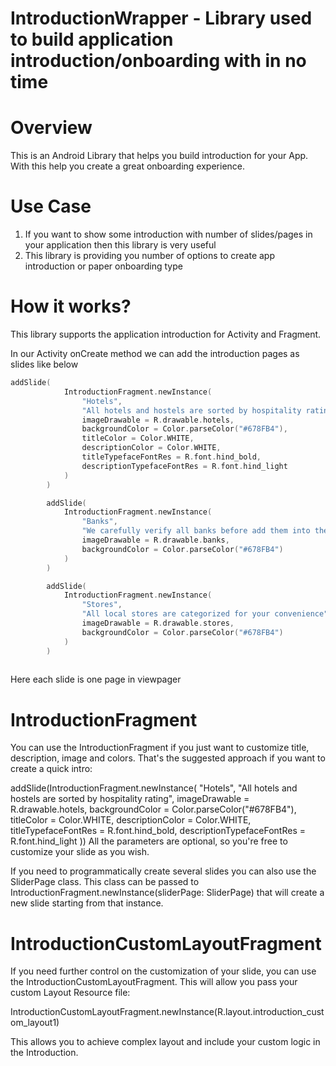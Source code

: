 # IntroductionWrapper - Library used to build application introduction/onboarding with in no time

# Overview

This is an Android Library that helps you build introduction for your App. With this help you create a great onboarding experience.

# Use Case
1. If you want to show some introduction with number of slides/pages in your application then this library is very useful
2. This library is providing you number of options to create app introduction or paper onboarding type

# How it works?

This library supports the application introduction for Activity and Fragment.

In our Activity onCreate method we can add the introduction pages as slides like below

```kotlin
addSlide(
            IntroductionFragment.newInstance(
                "Hotels",
                "All hotels and hostels are sorted by hospitality rating",
                imageDrawable = R.drawable.hotels,
                backgroundColor = Color.parseColor("#678FB4"),
                titleColor = Color.WHITE,
                descriptionColor = Color.WHITE,
                titleTypefaceFontRes = R.font.hind_bold,
                descriptionTypefaceFontRes = R.font.hind_light
            )
        )

        addSlide(
            IntroductionFragment.newInstance(
                "Banks",
                "We carefully verify all banks before add them into the app",
                imageDrawable = R.drawable.banks,
                backgroundColor = Color.parseColor("#678FB4")
            )
        )

        addSlide(
            IntroductionFragment.newInstance(
                "Stores",
                "All local stores are categorized for your convenience",
                imageDrawable = R.drawable.stores,
                backgroundColor = Color.parseColor("#678FB4")
            )
        )
        
 ```
 
 Here each slide is one page in viewpager
 
 # IntroductionFragment
 
 You can use the IntroductionFragment if you just want to customize title, description, image and colors. That's the suggested  approach if you want to create a quick intro:

addSlide(IntroductionFragment.newInstance(
                "Hotels",
                "All hotels and hostels are sorted by hospitality rating",
                imageDrawable = R.drawable.hotels,
                backgroundColor = Color.parseColor("#678FB4"),
                titleColor = Color.WHITE,
                descriptionColor = Color.WHITE,
                titleTypefaceFontRes = R.font.hind_bold,
                descriptionTypefaceFontRes = R.font.hind_light
            ))
All the parameters are optional, so you're free to customize your slide as you wish.

If you need to programmatically create several slides you can also use the SliderPage class. This class can be passed to IntroductionFragment.newInstance(sliderPage: SliderPage) that will create a new slide starting from that instance.

# IntroductionCustomLayoutFragment

If you need further control on the customization of your slide, you can use the IntroductionCustomLayoutFragment. This will allow you pass your custom Layout Resource file:

IntroductionCustomLayoutFragment.newInstance(R.layout.introduction_custom_layout1)

This allows you to achieve complex layout and include your custom logic in the Introduction.
